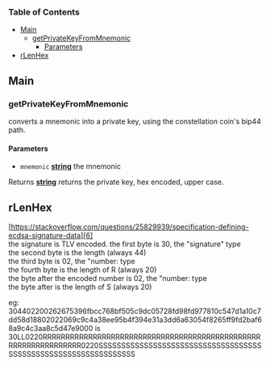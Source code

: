 <!-- Generated by documentation.js. Update this documentation by updating the source code. -->

### Table of Contents

-   [Main][1]
    -   [getPrivateKeyFromMnemonic][2]
        -   [Parameters][3]
-   [rLenHex][4]

## Main

### getPrivateKeyFromMnemonic

converts a mnemonic into a private key, using the constellation coin's bip44 path.

#### Parameters

-   `mnemonic` **[string][5]** the mnemonic

Returns **[string][5]** returns the private key, hex encoded, upper case.

## rLenHex

[https://stackoverflow.com/questions/25829939/specification-defining-ecdsa-signature-data][6]
<br>
the signature is TLV encoded.
the first byte is 30, the "signature" type<br>
the second byte is the length (always 44)<br>
the third byte is 02, the "number: type<br>
the fourth byte is the length of R (always 20)<br>
the byte after the encoded number is 02, the "number: type<br>
the byte after is the length of S (always 20)<br>

<p>
eg:
304402200262675396fbcc768bf505c9dc05728fd98fd977810c547d1a10c7dd58d18802022069c9c4a38ee95b4f394e31a3dd6a63054f8265ff9fd2baf68a9c4c3aa8c5d47e9000
is
30LL0220RRRRRRRRRRRRRRRRRRRRRRRRRRRRRRRRRRRRRRRRRRRRRRRRRRRRRRRRRRRRRRRR0220SSSSSSSSSSSSSSSSSSSSSSSSSSSSSSSSSSSSSSSSSSSSSSSSSSSSSSSSSSSSSSSS

[1]: #main

[2]: #getprivatekeyfrommnemonic

[3]: #parameters

[4]: #rlenhex

[5]: https://developer.mozilla.org/docs/Web/JavaScript/Reference/Global_Objects/String

[6]: https://stackoverflow.com/questions/25829939/specification-defining-ecdsa-signature-data
